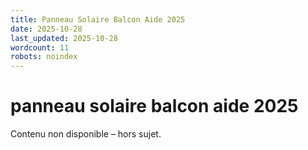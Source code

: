```yaml
---
title: Panneau Solaire Balcon Aide 2025
date: 2025-10-28
last_updated: 2025-10-28
wordcount: 11
robots: noindex
---
```


# panneau solaire balcon aide 2025

Contenu non disponible – hors sujet.